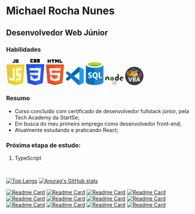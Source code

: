 <h1>Michael Rocha Nunes</h1>

<div>
  <h2>Desenvolvedor Web Júnior</h2>
  <section>
    <h3>Habilidades</h3>
    <img src="https://github.com/michaelrn2288/michaelrn2288/blob/main/icons/javascript.png" width="50px">
    <img src="https://github.com/michaelrn2288/michaelrn2288/blob/main/icons/css3.png" width="50px">
    <img src="https://github.com/michaelrn2288/michaelrn2288/blob/main/icons/html5.png" width="50px">
    <img src="https://github.com/michaelrn2288/michaelrn2288/blob/main/icons/vscode.png" width="50px">
    <img src="https://github.com/michaelrn2288/michaelrn2288/blob/main/icons/sql.png" width="50px">
    <img src="https://github.com/michaelrn2288/michaelrn2288/blob/main/icons/nodejs.png" width="50px">
    <img src="https://github.com/michaelrn2288/michaelrn2288/blob/main/icons/vba.png" width="50px">
  </section>

</div>

<section>
  <h3>Resumo</h3>
  <ul>
  <li>Curso concluído com certificado de desenvolvedor fullstack júnior, pela Tech Academy da StartSe;</li>
  <li>Em busca do meu primeiro emprego como desenvolvedor front-end;</li>
  <li>Atualmente estudando e praticando React;</li>
  </ul>

<h3>Próxima etapa de estudo:</h3>
<ol>
<li>TypeScript</li>
</ol>
</section>
<br>

[![Top Langs](https://github-readme-stats.vercel.app/api/top-langs/?username=michaelrn2288)](https://github.com/michaelrn2288/github-readme-stats) [![Anurag's GitHub stats](https://github-readme-stats.vercel.app/api?username=michaelrn2288)](https://github.com/michaelrn2288/github-readme-stats)

[![Readme Card](https://github-readme-stats.vercel.app/api/pin/?username=michaelrn2288&repo=Super-Mario)](https://github.com/michaelrn2288/Super-Mario) [![Readme Card](https://github-readme-stats.vercel.app/api/pin/?username=michaelrn2288&repo=validador-de-cpf)](https://github.com/michaelrn2288/validador-de-cpf)
[![Readme Card](https://github-readme-stats.vercel.app/api/pin/?username=michaelrn2288&repo=gerador_de_senha)](https://github.com/michaelrn2288/gerador_de_senha) [![Readme Card](https://github-readme-stats.vercel.app/api/pin/?username=michaelrn2288&repo=lista-de-tarefas)](https://github.com/michaelrn2288/lista-de-tarefas)
[![Readme Card](https://github-readme-stats.vercel.app/api/pin/?username=michaelrn2288&repo=cronometro)](https://github.com/michaelrn2288/cronometro) [![Readme Card](https://github-readme-stats.vercel.app/api/pin/?username=michaelrn2288&repo=Calculadora-IMC)](https://github.com/michaelrn2288/Calculadora-IMC)
[![Readme Card](https://github-readme-stats.vercel.app/api/pin/?username=michaelrn2288&repo=Change-Text-Tools)](https://github.com/michaelrn2288/Change-Text-Tools) [![Readme Card](https://github-readme-stats.vercel.app/api/pin/?username=michaelrn2288&repo=Animation-Following-Mouse)](https://github.com/michaelrn2288/Animation-Following-Mouse)
[![Readme Card](https://github-readme-stats.vercel.app/api/pin/?username=michaelrn2288&repo=formulario)](https://github.com/michaelrn2288/formulario) [![Readme Card](https://github-readme-stats.vercel.app/api/pin/?username=michaelrn2288&repo=verifica_numeros_primos)](https://github.com/michaelrn2288/verifica_numeros_primos)
[![Readme Card](https://github-readme-stats.vercel.app/api/pin/?username=michaelrn2288&repo=Portfolio)](https://github.com/michaelrn2288/Portfolio) [![Readme Card](https://github-readme-stats.vercel.app/api/pin/?username=michaelrn2288&repo=calculadora)](https://github.com/michaelrn2288/calculadora)
